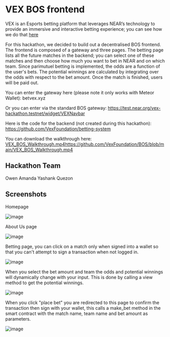# VEX BOS frontend 
VEX is an Esports betting platform that leverages NEAR’s technology to provide an immersive and interactive betting experience; you can see how we do that [here](https://onedrive.live.com/redir?resid=771419D39CC38DC6!304&authkey=!AEPErdIZLqzIV3Y&ithint=file%2cdocx&e=g4iBlJ)

For this hackathon, we decided to build out a decentralised BOS frontend. The frontend is composed of a gateway and three pages. The betting page lists all the future matches in the backend; you can select one of these matches and then choose how much you want to bet in NEAR and on which team. Since parimutuel betting is implemented, the odds are a function of the user's bets. The potential winnings are calculated by integrating over the odds with respect to the bet amount. Once the match is finished, users will be paid out. 

You can enter the gateway here (please note it only works with Meteor Wallet): betvex.xyz

Or you can enter via the standard BOS gateway: https://test.near.org/vex-hackathon.testnet/widget/VEXNavbar

Here is the code for the backend (not created during this hackathon): https://github.com/VexFoundation/betting-system

You can download the walkthrough here: [VEX_BOS_Walkthrough.mp4](https://github.com/VexFoundation/BOS/blob/main/VEX_BOS_Walkthrough.mp4)https://github.com/VexFoundation/BOS/blob/main/VEX_BOS_Walkthrough.mp4

## Hackathon Team
Owen
Amanda 
Yashank
Quezon

## Screenshots
Homepage

![image](https://github.com/VexFoundation/BOS/assets/131614467/f582cc94-4e97-402b-a790-98bd9a0c35a0)


About Us page

![image](https://github.com/VexFoundation/BOS/assets/131614467/7c1fd914-4565-4ff0-83b1-bc957abd4d16)


Betting page, you can click on a match only when signed into a wallet so that you can't attempt to sign a transaction when not logged in.

![image](https://github.com/VexFoundation/BOS/assets/131614467/a7d7207b-18aa-4056-8880-682b732a851a)


When you select the bet amount and team the odds and potential winnings will dynamically change with your input. This is done by calling a view method to get the potential winnings.

![image](https://github.com/VexFoundation/BOS/assets/131614467/bb64c65b-934b-4a12-9f91-5b5cbf26a75a)


When you click "place bet" you are redirected to this page to confirm the transaction then sign with your wallet, this calls a make_bet method in the smart contract with the match name, team name and bet amount as parameters.

![image](https://github.com/VexFoundation/BOS/assets/131614467/50ac9eca-6a3e-4dc2-96a1-60fb2a687648)
